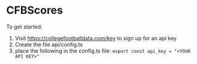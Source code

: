 # CFBScores

To get started:
1. Visit https://collegefootballdata.com/key to sign up for an api key
2. Create the file api/config.ts
3. place the following in the config.ts file: `export const api_key = "<YOUR API KEY>"`